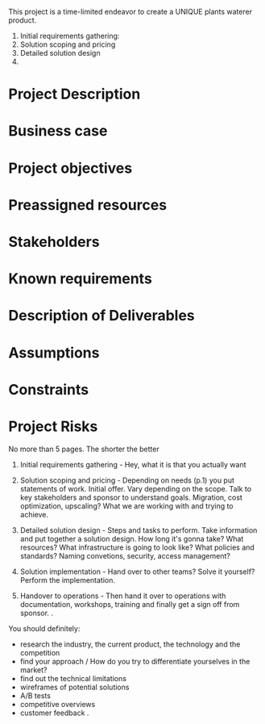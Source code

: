 
This project is a time-limited endeavor to create a UNIQUE plants waterer
product.

1. Initial requirements gathering:
2. Solution scoping and pricing
3. Detailed solution design
4.

# Project Description
# Business case
# Project objectives
# Preassigned resources
# Stakeholders
# Known requirements
# Description of Deliverables
# Assumptions
# Constraints
# Project Risks

No more than 5 pages. The shorter the better


1. Initial requirements gathering - Hey, what it is that you actually want

2. Solution scoping and pricing - Depending on needs (p.1) you put statements of work. Initial offer.
Vary depending on the scope. Talk to key stakeholders and sponsor to understand goals. Migration, cost optimization, upscaling? What we are working with and trying to achieve.

3. Detailed solution design - Steps and tasks to perform. Take information and put together a solution design. How long it's gonna take? What resources? What infrastructure is going to look like? What policies and standards? Naming convetions, security, access management?

4. Solution implementation - Hand over to other teams? Solve it yourself? Perform the implementation.

5. Handover to operations - Then hand it over to operations with documentation, workshops, training and finally get a sign off from sponsor.
.


   
You should definitely:
- research the industry, the current product, the technology and the competition
- find your approach / How do you try to differentiate yourselves in the market?
- find out the technical limitations
- wireframes of potential solutions
- A/B tests
- competitive overviews
- customer feedback
.
